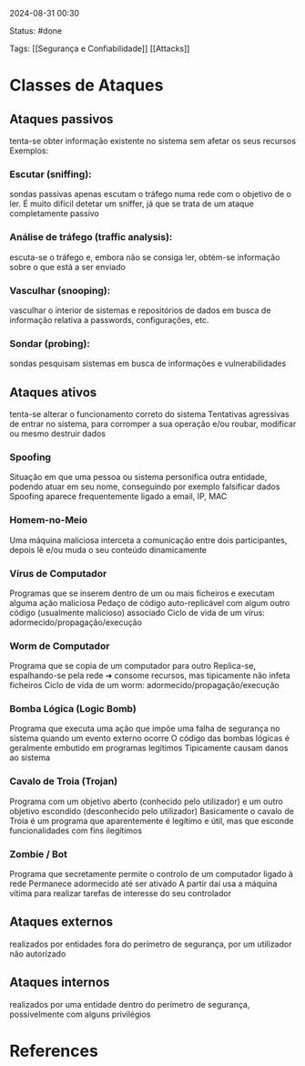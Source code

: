 2024-08-31 00:30

Status: #done

Tags: [[Segurança e Confiabilidade]] [[Attacks]] 

# Classes de Ataques

## Ataques passivos
tenta-se obter informação existente no sistema sem afetar os seus recursos
Exemplos:
### Escutar (sniffing):
sondas passivas apenas escutam o tráfego numa rede com o objetivo de o ler. É muito difícil detetar um sniffer, já que se trata de um ataque completamente passivo
### Análise de tráfego (traffic analysis): 
escuta-se o tráfego e, embora não se consiga ler, obtém-se informação sobre o que está a ser enviado
### Vasculhar (snooping): 
vasculhar o interior de sistemas e repositórios de dados em busca de informação relativa a passwords, configurações, etc.
### Sondar (probing): 
sondas pesquisam sistemas em busca de informações e vulnerabilidades
## Ataques ativos
tenta-se alterar o funcionamento correto do sistema
Tentativas agressivas de entrar no sistema, para corromper a sua operação e/ou roubar, modificar ou mesmo destruir dados
### Spoofing
Situação em que uma pessoa ou sistema personifica outra entidade, podendo atuar em seu nome, conseguindo por exemplo falsificar dados
Spoofing aparece frequentemente ligado a email, IP, MAC
### Homem-no-Meio
Uma máquina maliciosa interceta a comunicação entre dois participantes, depois lê e/ou muda o seu conteúdo dinamicamente
### Vírus de Computador
Programas que se inserem dentro de um ou mais ficheiros e executam alguma ação maliciosa
Pedaço de código auto-replicável com algum outro código (usualmente malicioso) associado
Ciclo de vida de um vírus: adormecido/propagação/execução
### Worm de Computador
Programa que se copia de um computador para outro
Replica-se, espalhando-se pela rede ➔ consome recursos, mas tipicamente não infeta ficheiros
Ciclo de vida de um worm: adormecido/propagação/execução
### Bomba Lógica (Logic Bomb)
Programa que executa uma ação que impõe uma falha de segurança no sistema quando um evento externo ocorre
O código das bombas lógicas é geralmente embutido em programas legítimos
Tipicamente causam danos ao sistema
### Cavalo de Troia (Trojan)
Programa com um objetivo aberto (conhecido pelo utilizador) e um outro objetivo escondido (desconhecido pelo utilizador)
Basicamente o cavalo de Troia é um programa que aparentemente é legítimo e útil, mas que esconde funcionalidades com fins ilegítimos
### Zombie / Bot
Programa que secretamente permite o controlo de um computador ligado à rede
Permanece adormecido até ser ativado
A partir daí usa a máquina vítima para realizar tarefas de interesse do seu controlador
## Ataques externos
realizados por entidades fora do perímetro de segurança, por um utilizador não autorizado
## Ataques internos
realizados por uma entidade dentro do perímetro de segurança, possivelmente com alguns privilégios

# References


